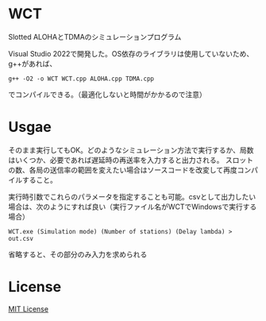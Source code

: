 # WCT
Slotted ALOHAとTDMAのシミュレーションプログラム

Visual Studio 2022で開発した。OS依存のライブラリは使用していないため、g++があれば、
```
g++ -O2 -o WCT WCT.cpp ALOHA.cpp TDMA.cpp
```
でコンパイルできる。（最適化しないと時間がかかるので注意）

# Usgae
そのまま実行してもOK。どのようなシミュレーション方法で実行するか、局数はいくつか、必要であれば遅延時の再送率を入力すると出力される。
スロットの数、各局の送信率の範囲を変えたい場合はソースコードを改変して再度コンパイルすること。

実行時引数でこれらのパラメータを指定することも可能。csvとして出力したい場合は、次のようにすれば良い（実行ファイル名がWCTでWindowsで実行する場合）
```
WCT.exe (Simulation mode) (Number of stations) (Delay lambda) > out.csv
```
省略すると、その部分のみ入力を求められる

# License
[MIT License](/LICENSE.txt)
